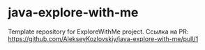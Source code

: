 # java-explore-with-me
Template repository for ExploreWithMe project.
Ссылка на PR: https://github.com/AlekseyKozlovskiy/java-explore-with-me/pull/1
